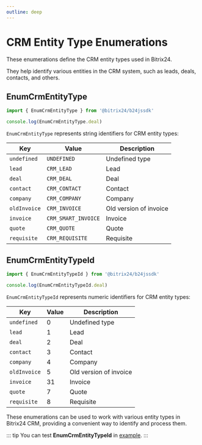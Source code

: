 ```yaml
---
outline: deep
---
```

# CRM Entity Type Enumerations

These enumerations define the CRM entity types used in Bitrix24.

They help identify various entities in the CRM system, such as leads, deals, contacts, and others.

## EnumCrmEntityType

```ts
import { EnumCrmEntityType } from '@bitrix24/b24jssdk'

console.log(EnumCrmEntityType.deal)
```

`EnumCrmEntityType` represents string identifiers for CRM entity types:

| Key          | Value               | Description            |
|--------------|---------------------|------------------------|
| `undefined`  | `UNDEFINED`         | Undefined type         |
| `lead`       | `CRM_LEAD`          | Lead                   |
| `deal`       | `CRM_DEAL`          | Deal                   |
| `contact`    | `CRM_CONTACT`       | Contact                |
| `company`    | `CRM_COMPANY`       | Company                |
| `oldInvoice` | `CRM_INVOICE`       | Old version of invoice |
| `invoice`    | `CRM_SMART_INVOICE` | Invoice                |
| `quote`      | `CRM_QUOTE`         | Quote                  |
| `requisite`  | `CRM_REQUISITE`     | Requisite              |

## EnumCrmEntityTypeId

```ts
import { EnumCrmEntityTypeId } from '@bitrix24/b24jssdk'

console.log(EnumCrmEntityTypeId.deal)
```

`EnumCrmEntityTypeId` represents numeric identifiers for CRM entity types:

| Key          | Value | Description            |
|--------------|-------|------------------------|
| `undefined`  | 0     | Undefined type         |
| `lead`       | 1     | Lead                   |
| `deal`       | 2     | Deal                   |
| `contact`    | 3     | Contact                |
| `company`    | 4     | Company                |
| `oldInvoice` | 5     | Old version of invoice |
| `invoice`    | 31    | Invoice                |
| `quote`      | 7     | Quote                  |
| `requisite`  | 8     | Requisite              |

These enumerations can be used to work with various entity types in Bitrix24 CRM, providing a convenient way to identify and process them.

::: tip
You can test **EnumCrmEntityTypeId** in [example](https://github.com/bitrix24/b24sdk-examples/blob/main/js/02-nuxt-hook/pages/hook/crm-item-list.client.vue).
:::